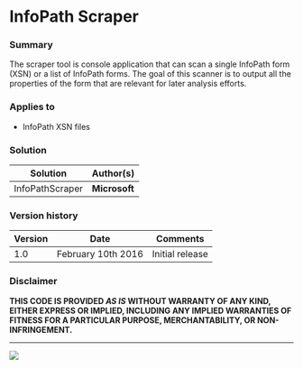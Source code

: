 # InfoPath Scraper #

### Summary ###
The scraper tool is console application that can scan a single InfoPath form (XSN) or a list of InfoPath forms. The goal of this scanner is to output all the properties of the form that are relevant for later analysis efforts. 

### Applies to ###
-  InfoPath XSN files 


### Solution ###
Solution | Author(s)
---------|----------
InfoPathScraper  | **Microsoft**

### Version history ###
Version  | Date | Comments
---------| -----| --------
1.0  | February 10th 2016 | Initial release

### Disclaimer ###
**THIS CODE IS PROVIDED *AS IS* WITHOUT WARRANTY OF ANY KIND, EITHER EXPRESS OR IMPLIED, INCLUDING ANY IMPLIED WARRANTIES OF FITNESS FOR A PARTICULAR PURPOSE, MERCHANTABILITY, OR NON-INFRINGEMENT.**


----------

<img src="https://telemetry.sharepointpnp.com/pnp-transformation/infopath/scanning/InfoPathScraper" /> 

